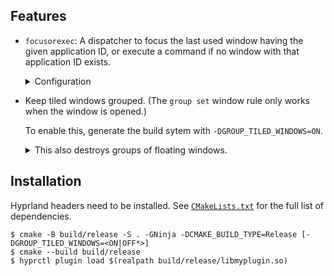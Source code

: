 ## Features

- `focusorexec`: A dispatcher to focus the last used window having the given
  application ID, or execute a command if no window with that application ID
  exists.

  <details>
    <summary>Configuration</summary>
    There can be up to 47 <i>quick access apps</i>. Why not take the app ID
    and exec commands as arguments in the dispatcher? Because it takes more
    clock cycles to pass strings around and find delimiters in them than to look
    up arrays. Configuration is only loaded once.
    ```hyprlang
    plugin {
        myplugin {
            app_1 {
                class = kitty
                command = kitty
            }
            app_2 {
                class = zen
                command = zen-browser
            }
        }
    }

    bind = SUPER, 1, myplugin:focusorexec:1
    bind = SUPER, 2, myplugin:focusorexec:2
    ```
  </details>

- Keep tiled windows grouped. (The `group set` window rule only works when the
  window is opened.)

  To enable this, generate the build sytem with `-DGROUP_TILED_WINDOWS=ON`.

  <details>
    <summary>This also destroys groups of floating windows.</summary>

    My configuration has window rules to set certain windows to be floating. The
    plugin code groups them too. I do not see the usefulness of grouping
    floating windows so I do not want to spend time figuring out how Hyprland
    applies window rules. So, I simply destroy floating window groups whenever
    they are created.
  </details>

## Installation

Hyprland headers need to be installed. See
[`CMakeLists.txt`](https://github.com/adityasz/myplugin/blob/master/CMakeLists.txt)
for the full list of dependencies.

```console
$ cmake -B build/release -S . -GNinja -DCMAKE_BUILD_TYPE=Release [-DGROUP_TILED_WINDOWS=<ON|OFF*>]
$ cmake --build build/release
$ hyprctl plugin load $(realpath build/release/libmyplugin.so)
```
